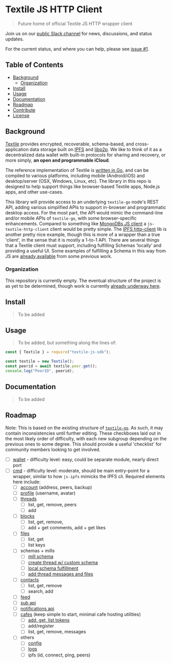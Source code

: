 # Textile JS HTTP Client

> Future home of official Textile JS HTTP wrapper client

Join us on our [public Slack channel](https://slack.textile.io/) for news, discussions, and status updates.

For the current status, and where you can help, please see [issue #1](https://github.com/textileio/js-textile-http-client/issues/1).

## Table of Contents

- [Background](#background)
  - [Organization](#organization)
- [Install](#install)
- [Usage](#usage)
- [Documentation](#documentation)
- [Roadmap](#roadmap)
- [Contribute](#contribute)
- [License](#license)

## Background

[Textile](https://www.textile.io) provides encrypted, recoverable, schema-based, and cross-application data storage built on [IPFS](https://github.com/ipfs) and [libp2p](https://github.com/libp2p). We like to think of it as a decentralized data wallet with built-in protocols for sharing and recovery, or more simply, **an open and programmable iCloud**.

The reference implementation of Textile is [written in Go](https://github.com/textileio/textile-go), and can be compiled to various platforms, including mobile (Android/iOS) and desktop/server (OSX, Windows, Linux, etc). The library in this repo is designed to help support things like browser-based Textile apps, Node.js apps, and other use-cases.

This library will provide access to an underlying `textile-go` node's REST API, adding various simplified APIs to support in-browser and programmatic desktop access. For the most part, the API would mimic the command-line and/or mobile APIs of `textile-go`, with some browser-specific enhancements. Compared to something like [MongoDBs JS client](https://github.com/mongodb/node-mongodb-native) a `js-textile-http-client` client would be pretty simple. The [IPFS http-client](https://github.com/ipfs/js-ipfs-http-client) lib is another pretty nice example,  though this is more of a wrapper than a true 'client', in the sense that it is mostly a 1-to-1 API. There are several things that a Textile client must support, including fulfilling Schemas ‘locally’ and providing a useful UI. Some examples of fulfilling a Schema in this way from JS are [already available](https://gist.github.com/carsonfarmer/a26a0d01ae58ffa7b8cd2689e149406b) from some previous work.

### Organization

This repository is currently empty. The eventual structure of the project is as yet to be determined, though work is currently [already underway here](https://github.com/robbynshaw/textile-js-sdk).

## Install

> To be added

## Usage

> To be added, but something along the lines of:

```javascript
const { Textile } = require("textile-js-sdk");

const textile = new Textile();
const peerid = await textile.peer.get();
console.log("PeerID", peerid);
```

## Documentation

> To be added

## Roadmap

Note: This is based on the existing structure of [`textile-go`](https://github.com/textileio/textile-go). As such, it may contain inconsistencies until further editing. These checkboxes laid out in the most likely order of difficulty, with each new subgroup depending on the previous ones to some degree. This should provide a useful 'checklist' for community members looking to get involved.

- [ ] [wallet](https://github.com/textileio/textile-go/tree/master/wallet) - difficulty level: easy, could be separate module, nearly direct port
- [ ] [cmd](https://github.com/textileio/textile-go/tree/master/cmd) - difficulty level: moderate, should be main entry-point for a wrapper, similar to how `js-ipfs` mimicks the IPFS cli. Required elements here include:
  - [ ] [account](https://github.com/textileio/textile-go/blob/master/cmd/account.go) (address, peers, backup)
  - [ ] [profile](https://github.com/textileio/textile-go/blob/master/cmd/profile.go) (username, avatar)
  - [ ] [threads](https://github.com/textileio/textile-go/blob/master/cmd/threads.go)
    - [ ] list, get, remove, peers
    - [ ] add
  - [ ] [blocks](https://github.com/textileio/textile-go/blob/master/cmd/blocks.go)
    - [ ] list, get, remove, 
    - [ ] add + get comments, add + get likes
  - [ ] [files](https://github.com/textileio/textile-go/blob/master/cmd/files.go)
    - [ ] list, get
    - [ ] list keys
  - [ ] schemas + mills
    - [ ] [mill schema](https://github.com/textileio/textile-go/blob/master/core/api_mill.go)
    - [ ] [create thread w/ custom schema](https://github.com/textileio/textile-go/blob/master/cmd/threads.go#L105)
    - [ ] [local schema fulfillment](https://github.com/textileio/minimal-client-demo)
    - [ ] [add thread messages and files](https://github.com/textileio/textile-go/blob/master/cmd/files.go#L112)
  - [ ] [contacts](https://github.com/textileio/textile-go/blob/master/cmd/contacts.go)
    - [ ] list, get, remove
    - [ ] search, add
  - [ ] [feed](https://github.com/textileio/textile-go/blob/master/cmd/feed.go)
  - [ ] [sub api](https://github.com/textileio/textile-go/blob/master/cmd/sub.go)
  - [ ] [notifications api](https://github.com/textileio/textile-go/blob/master/cmd/notifications.go)
  - [ ] [cafes](https://github.com/textileio/textile-go/blob/master/cmd/cafe.go) (keep simple to start, minimal cafe hosting utilities)
    - [ ] [add, get, list tokens](https://github.com/textileio/textile-go/blob/master/cmd/tokens.go)
    - [ ] add/register
    - [ ] list, get, remove, messages
  - [ ] others
    - [ ] [config](https://github.com/textileio/textile-go/blob/master/cmd/config.go)
    - [ ] [logs](https://github.com/textileio/textile-go/blob/master/cmd/logs.go)
    - [ ] ipfs (id, connect, ping, peers)
